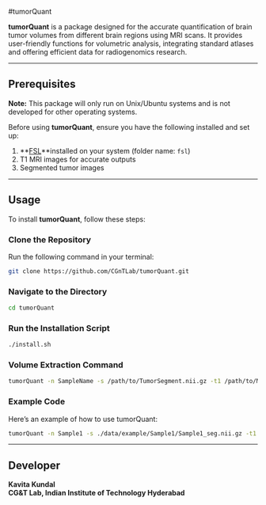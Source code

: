 #tumorQuant

**tumorQuant** is a package designed for the accurate quantification of brain tumor volumes from different brain regions using MRI scans. It provides user-friendly functions for volumetric analysis, integrating standard atlases and offering efficient data for radiogenomics research.

---

## Prerequisites

**Note:** This package will only run on Unix/Ubuntu systems and is not developed for other operating systems.

Before using **tumorQuant**, ensure you have the following installed and set up:

1. **[FSL](https://fsl.fmrib.ox.ac.uk/fsl/docs/#/install/linux)**installed on your system (folder name: `fsl`)
2. T1 MRI images for accurate outputs
3. Segmented tumor images

---

## Usage

To install **tumorQuant**, follow these steps:

### Clone the Repository

Run the following command in your terminal:

```bash
git clone https://github.com/CGnTLab/tumorQuant.git
```
### Navigate to the Directory
```bash
cd tumorQuant
```

### Run the Installation Script
```bash
./install.sh
```

### Volume Extraction Command
```bash
tumorQuant -n SampleName -s /path/to/TumorSegment.nii.gz -t1 /path/to/MRI_t1.nii.gz -a atlas -o /path/to/output
```

### Example Code

Here’s an example of how to use tumorQuant:
```bash
tumorQuant -n Sample1 -s ./data/example/Sample1/Sample1_seg.nii.gz -t1 ./data/example/Sample1/Sample1_t1.nii.gz -a all -o ./Sample1_output
```
---

## Developer

**Kavita Kundal**  
**CG&T Lab, Indian Institute of Technology Hyderabad**




